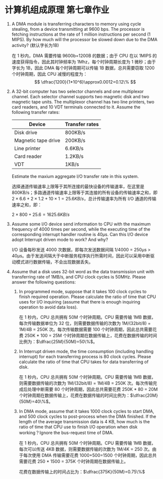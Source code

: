 # 计算机组成原理 第七章作业

1. A DMA module is transferring characters to memory using cycle stealing, from a device transmitting at 9600 bps. The processor is fetching instructions at the rate of 1 million instructions per second (1 MIPS). By how much will the processor be slowed down due to the DMA activity? (默认字长为1B)

   在 1 秒内，DMA 需要传输 9600b=1200B 的数据；由于 CPU 在以 1MIPS 的速度获得指令，因此其时钟频率为 1Mhz，每个时钟周期长度为 1 微秒；由于字长为 1B，因此 DMA 每个时钟周期可以传输 1B 数据，总共需要窃取 1200 个时钟周期，因此 CPU 减慢的程度为：
   $$
   \dfrac{1200}{1*10^6}\approx0.0012=0.12\%
   $$

2. A 32-bit computer has two selector channels and one multiplexor channel. Each selector channel supports two magnetic disk and two magnetic tape units. The multiplexor channel has two line printers, two card readers, and 10 VDT terminals connected to it. Assume the following transfer rates:

   | Device              | Transfer rates |
   | ------------------- | -------------- |
   | Disk drive          | 800KB/s        |
   | Magnetic tape drive | 200KB/s        |
   | Line printer        | 6.6KB/s        |
   | Card reader         | 1.2KB/s        |
   | VDT                 | 1KB/s          |

   Estimate the maxium aggregate I/O transfer rate in this system.

   选择通道传输速率上限等于其所连接的最快设备的传输速率，在这里是 800KB/s；多路通道传输速率上限等于其连接的所有设备的传输速率之和，即 $2\times 6.6 + 2\times 1.2 + 10\times 1 = 25.6KB/s$，总计传输速率为所有 I/O 通道的传输速率之和，即：

   $2\times 800 + 25.6=1625.6KB/s$

3. Assume some I/O device send information to CPU with the maximum frequency of 4000 times per second, while the executing time of the corresponding interrupt handler routine is 40μs. Can this I/O device adopt Interrupt driven mode to work? And why?

   I/O 设备每秒发送 4000 次数据，即每次发送数据间隔 1/4000 = 250μs > 40μs。由于发送间隔大于中断服务程序执行所需时间，因此可以采用中断驱动模式进行数据传输，不会出现数据丢失。

4. Assume that a disk uses 32-bit word as the data transmission unit with transferring rate of 1MB/s, and CPU clock cycles is 50MHz. Please answer the following questions:

   1. In programmed mode, suppose that it takes 100 clock cycles to finish required operation. Please calculate the ratio of time that CPU uses for I/O inquiring (assume that there is enough inquiring operation to avoid data loss).

      在 1 秒内，CPU 总共拥有 50M 个时钟周期。CPU 需要传输 1MB 数据，每次传输数据单位为 32 位，则需要数据传输的次数为 1M/(32bit/8) = 1M/4B = 250K 次。每次传输数据需要 100 个时钟周期，因此总共需要花费 250K * 100 = 25M 个时钟周期在数据传输上，花费在数据传输的时间比例为：$\dfrac{25M}{50M}=50\%$。

   2. In Interrupt driven mode, the time consumption (including handling interrupt) for each transferring process is 80 clock cycles. Please calculate the ratio of time that CPU takes for data transferring of disk.

      在 1 秒内，CPU 总共拥有 50M 个时钟周期。CPU 需要传输 1MB 数据，则需要数据传输的次数为 1M/(32bit/8) = 1M/4B = 250K 次。每次传输完成后处理中断需要 80 个时钟周期，因此总共需要花费 250K * 80 = 20M 个时钟周期在数据传输上，花费在数据传输的时间比例为：$\dfrac{20M}{50M}=40\%$。

   3. In DMA mode, assume that it takes 1000 clock cycles to start DMA, and 500 clock cycles to post-process when the DMA finished. If the length of the average transmission data is 4 KB, how much is the ratio of time that CPU use to finish I/O operation when disk working？Ignore the bus-request time of DMA.

      在 1 秒内，CPU 总共拥有 50M 个时钟周期。CPU 需要传输 1MB 数据，每次可以传送 4KB 数据，则需要数据传输的次数为 1M/4K = 250 次。由于每次使用 DMA 传输需要花费 1000+500=1500 个时钟周期，因此总共需要花费 250 * 1500 = 375K 个时钟周期在数据传输上。

      花费在数据传输上的时间占比为：$\dfrac{375K}{50M}=0.75\%$